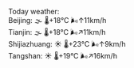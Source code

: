 Today weather:  
Beijing: 🌫  🌡️+18°C 🌬️↑11km/h  
Tianjin: 🌫  🌡️+18°C 🌬️↗11km/h  
Shijiazhuang: ☀️ 🌡️+23°C 🌬️↑9km/h  
Tangshan: ☀️ 🌡️+19°C 🌬️↗16km/h  
